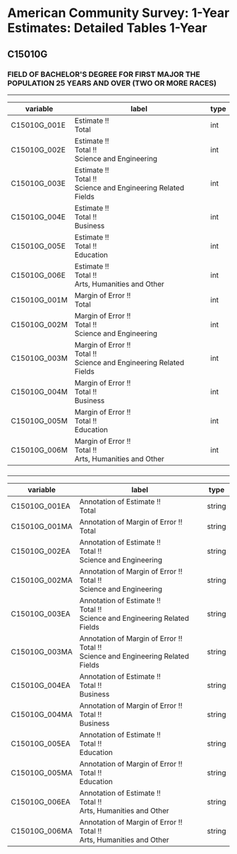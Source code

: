 # American Community Survey: 1-Year Estimates: Detailed Tables 1-Year

## C15010G

### FIELD OF BACHELOR'S DEGREE FOR FIRST MAJOR THE POPULATION 25 YEARS AND OVER (TWO OR MORE RACES)

___

| variable | label | type |
| ----- | ----- | ----- |
| C15010G_001E | Estimate !!<br>Total | int |
| C15010G_002E | Estimate !!<br>Total !!<br>Science and Engineering | int |
| C15010G_003E | Estimate !!<br>Total !!<br>Science and Engineering Related Fields | int |
| C15010G_004E | Estimate !!<br>Total !!<br>Business | int |
| C15010G_005E | Estimate !!<br>Total !!<br>Education | int |
| C15010G_006E | Estimate !!<br>Total !!<br>Arts, Humanities and Other | int |
| C15010G_001M | Margin of Error !!<br>Total | int |
| C15010G_002M | Margin of Error !!<br>Total !!<br>Science and Engineering | int |
| C15010G_003M | Margin of Error !!<br>Total !!<br>Science and Engineering Related Fields | int |
| C15010G_004M | Margin of Error !!<br>Total !!<br>Business | int |
| C15010G_005M | Margin of Error !!<br>Total !!<br>Education | int |
| C15010G_006M | Margin of Error !!<br>Total !!<br>Arts, Humanities and Other | int |
### 

___

| variable | label | type |
| ----- | ----- | ----- |
| C15010G_001EA | Annotation of Estimate !!<br>Total | string |
| C15010G_001MA | Annotation of Margin of Error !!<br>Total | string |
| C15010G_002EA | Annotation of Estimate !!<br>Total !!<br>Science and Engineering | string |
| C15010G_002MA | Annotation of Margin of Error !!<br>Total !!<br>Science and Engineering | string |
| C15010G_003EA | Annotation of Estimate !!<br>Total !!<br>Science and Engineering Related Fields | string |
| C15010G_003MA | Annotation of Margin of Error !!<br>Total !!<br>Science and Engineering Related Fields | string |
| C15010G_004EA | Annotation of Estimate !!<br>Total !!<br>Business | string |
| C15010G_004MA | Annotation of Margin of Error !!<br>Total !!<br>Business | string |
| C15010G_005EA | Annotation of Estimate !!<br>Total !!<br>Education | string |
| C15010G_005MA | Annotation of Margin of Error !!<br>Total !!<br>Education | string |
| C15010G_006EA | Annotation of Estimate !!<br>Total !!<br>Arts, Humanities and Other | string |
| C15010G_006MA | Annotation of Margin of Error !!<br>Total !!<br>Arts, Humanities and Other | string |

